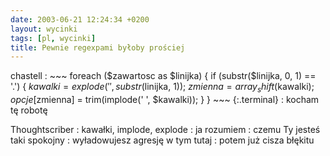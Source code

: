 ```yaml
---
date: 2003-06-21 12:24:34 +0200
layout: wycinki
tags: [pl, wycinki]
title: Pewnie regexpami byłoby prościej
---
```


chastell
: 
    ~~~
    foreach ($zawartosc as $linijka) {
      if (substr($linijka, 0, 1) == '.') {
        $kawalki = explode(' ', substr($linijka, 1));
        $zmienna = array_shift($kawalki);
        $opcje[$zmienna] = trim(implode(' ', $kawalki));
      }
    }
    ~~~
    {:.terminal}
: kocham tę robotę

Thoughtscriber
: kawałki, implode, explode
: ja rozumiem
: czemu Ty jesteś taki spokojny
: wyładowujesz agresję w tym tutaj
: potem już cisza błękitu

